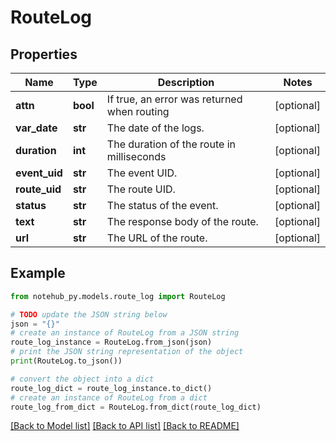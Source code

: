 # RouteLog

## Properties

| Name          | Type     | Description                                 | Notes      |
| ------------- | -------- | ------------------------------------------- | ---------- |
| **attn**      | **bool** | If true, an error was returned when routing | [optional] |
| **var_date**  | **str**  | The date of the logs.                       | [optional] |
| **duration**  | **int**  | The duration of the route in milliseconds   | [optional] |
| **event_uid** | **str**  | The event UID.                              | [optional] |
| **route_uid** | **str**  | The route UID.                              | [optional] |
| **status**    | **str**  | The status of the event.                    | [optional] |
| **text**      | **str**  | The response body of the route.             | [optional] |
| **url**       | **str**  | The URL of the route.                       | [optional] |

## Example

```python
from notehub_py.models.route_log import RouteLog

# TODO update the JSON string below
json = "{}"
# create an instance of RouteLog from a JSON string
route_log_instance = RouteLog.from_json(json)
# print the JSON string representation of the object
print(RouteLog.to_json())

# convert the object into a dict
route_log_dict = route_log_instance.to_dict()
# create an instance of RouteLog from a dict
route_log_from_dict = RouteLog.from_dict(route_log_dict)
```

[[Back to Model list]](../README.md#documentation-for-models) [[Back to API list]](../README.md#documentation-for-api-endpoints) [[Back to README]](../README.md)
